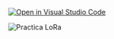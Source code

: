 [![Open in Visual Studio Code](https://classroom.github.com/assets/open-in-vscode-c66648af7eb3fe8bc4f294546bfd86ef473780cde1dea487d3c4ff354943c9ae.svg)](https://classroom.github.com/online_ide?assignment_repo_id=9027849&assignment_repo_type=AssignmentRepo)

![Practica LoRa](https://user-images.githubusercontent.com/105946879/199114415-0444a5e1-7b26-495b-994a-0667e4d0a342.png)
